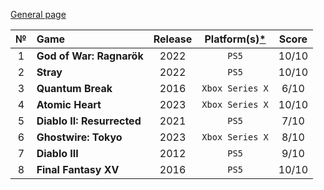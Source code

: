[General page](../../)

|№|Game|Release|Platform(s)[*](# "What I played on")|Score|
|:---:|:---|:---:|:---:|:---:|
|1|**God of War: Ragnarök**|2022|`PS5`|10/10|
|2|**Stray**|2022|`PS5`|10/10|
|3|**Quantum Break**|2016|`Xbox Series X`|6/10|
|4|**Atomic Heart**|2023|`Xbox Series X`|10/10|
|5|**Diablo II: Resurrected**|2021|`PS5`|7/10|
|6|**Ghostwire: Tokyo**|2023|`Xbox Series X`|8/10|
|7|**Diablo III**|2012|`PS5`|9/10|
|8|**Final Fantasy XV**|2016|`PS5`|10/10|
